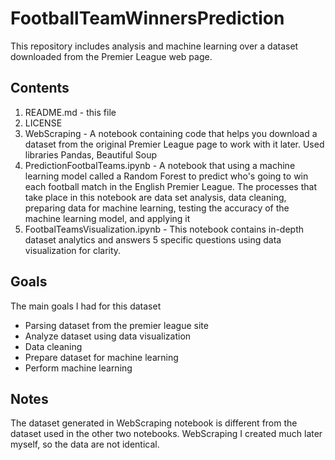 # FootballTeamWinnersPrediction
This repository includes analysis and machine learning over a dataset downloaded from the Premier League web page. 
## Contents
1. README.md - this file
2. LICENSE
3. WebScraping - A notebook containing code that helps you download a dataset from the original Premier League page to work with it later. Used libraries Pandas, Beautiful Soup
4. PredictionFootbalTeams.ipynb - A notebook that using a machine learning model called a Random Forest to predict who's going to win each football match in the English Premier League. The processes that take place in this notebook are data set analysis, data cleaning, preparing data for machine learning, testing the accuracy of the machine learning model, and applying it
5. FootbalTeamsVisualization.ipynb - This notebook contains in-depth dataset analytics and answers 5 specific questions using data visualization for clarity. 
## Goals
The main goals I had for this dataset

- Parsing dataset from the premier league site
- Analyze dataset using data visualization
- Data cleaning
- Prepare dataset for machine learning
- Perform machine learning
## Notes
The dataset generated in WebScraping notebook is different from the dataset used in the other two notebooks. WebScraping I created much later myself, so the data are not identical.
